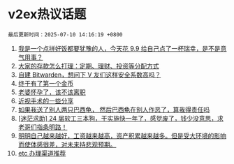 # v2ex热议话题

`最后更新时间：2025-07-10 14:16:19 +0800`

1. [我是一个点拼好饭都要犹豫的人，今天花 9.9 给自己点了一杯瑞幸，是不是意气用事？](https://www.v2ex.com/t/1144011)
1. [大家的存款怎么打理：定期、理财、投资等分配方式](https://www.v2ex.com/t/1144148)
1. [自建 Bitwarden，想问下 V 友们这样安全系数高吗？](https://www.v2ex.com/t/1144080)
1. [终于有了第一个金币](https://www.v2ex.com/t/1144146)
1. [老婆怀孕了，该不该离职](https://www.v2ex.com/t/1144145)
1. [近视手术的一些分享](https://www.v2ex.com/t/1144188)
1. [如果我送了别人两只巴西龟， 然后巴西龟在别人作恶了，算我得责任吗](https://www.v2ex.com/t/1144034)
1. [[迷茫求助] 24 届软工三本狗，干实施快一年了，感觉废了，钱少没意思，求老哥们指条明路！](https://www.v2ex.com/t/1144054)
1. [明明自己越来越好，工资越来越高，资产积累越来越多。但是受大环境的影响而使体感很差，对未来持悲观预期。](https://www.v2ex.com/t/1144164)
1. [etc 办理渠道推荐](https://www.v2ex.com/t/1144154)

